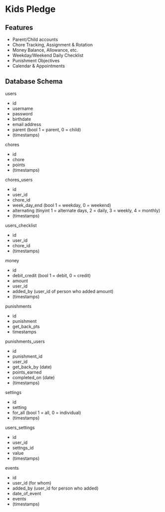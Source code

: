 # Kids Pledge

## Features

* Parent/Child accounts
* Chore Tracking, Assignment & Rotation
* Money Balance, Allowance, etc.
* Weekday/Weekend Daily Checklist
* Punishment Objectives
* Calendar & Appointments

## Database Schema

users
- id
- username
- password
- birthdate
- email address 
- parent (bool 1 = parent, 0 = child)
- (timestamps)

chores
- id
- chore
- points
- (timestamps)
 
chores_users
- id
- user_id
- chore_id 
- week_day_end (bool 1 = weekday, 0 = weekend)
- alternating (tinyint 1 = alternate days, 2 = daily, 3 = weekly, 4 = monthly)
- (timestamps)

users_checklist
- id
- user_id
- chore_id
- (timestamps)

money
- id
- debit_credit (bool 1 = debit, 0 = credit)
- amount
- user_id
- added_by (user_id of person who added amount)
- (timestamps)
 
punishments
- id
- punishment
- get_back_pts
- timestamps

punishments_users
- id
- punishment_id 
- user_id
- get_back_by (date)
- points_earned
- completed_on (date)
- (timestamps)

settings
- id
- setting
- for_all (bool 1 = all, 0 = individual)
- (timestamps)

users_settings
- id
- user_id
- settngs_id
- value
- (timestamps)
 
events
- id
- user_id (for whom)
- added_by (user_id for person who added)
- date_of_event
- events
- (timestamps)

